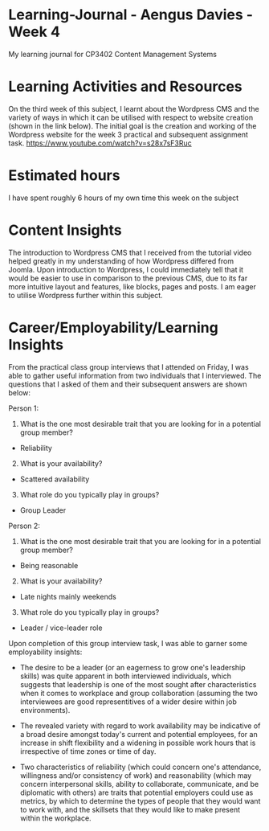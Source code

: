 # Learning-Journal - Aengus Davies - Week 4
My learning journal for CP3402 Content Management Systems

# Learning Activities and Resources


On the third week of this subject, I learnt about the Wordpress CMS and the variety of ways in which it can be utilised with respect to website creation (shown in the link below). The initial goal is the creation and working of the Wordpress website for the week 3 practical and subsequent assignment task.
https://www.youtube.com/watch?v=s28x7sF3Ruc

# Estimated hours
I have spent roughly 6 hours of my own time this week on the subject

# Content Insights


The introduction to Wordpress CMS that I received from the tutorial video helped greatly in my understanding of how Wordpress differed from Joomla. Upon introduction to Wordpress, I could immediately tell that it would be easier to use in comparison to the previous CMS, due to its far more intuitive layout and features, like blocks, pages and posts. I am eager to utilise Wordpress further within this subject.

# Career/Employability/Learning Insights


From the practical class group interviews that I attended on Friday, I was able to gather useful information from two individuals that I interviewed. The questions that I asked of them and their subsequent answers are shown below:

Person 1:
1. What is the one most desirable trait that you are looking for in a potential group member?
- Reliability
2. What is your availability?
- Scattered availability
3. What role do you typically play in groups?
- Group Leader

Person 2:
1. What is the one most desirable trait that you are looking for in a potential group member?
- Being reasonable
2. What is your availability?
- Late nights mainly weekends
3. What role do you typically play in groups?
- Leader / vice-leader role

Upon completion of this group interview task, I was able to garner some employability insights:
- The desire to be a leader (or an eagerness to grow one's leadership skills) was quite apparent in both interviewed individuals, which suggests that leadership is one of the most sought after characteristics when it comes to workplace and group collaboration (assuming the two interviewees are good representitives of a wider desire within job environments).

- The revealed variety with regard to work availability may be indicative of a broad desire amongst today's current and potential employees, for an increase in shift flexibility and a widening in possible work hours that is irrespective of time zones or time of day.

- Two characteristics of reliability (which could concern one's attendance, willingness and/or consistency of work) and reasonability (which may concern interpersonal skills, ability to collaborate, communicate, and be diplomatic with others) are traits that potential employers could use as metrics, by which to determine the types of people that they would want to work with, and the skillsets that they would like to make present within the workplace.

